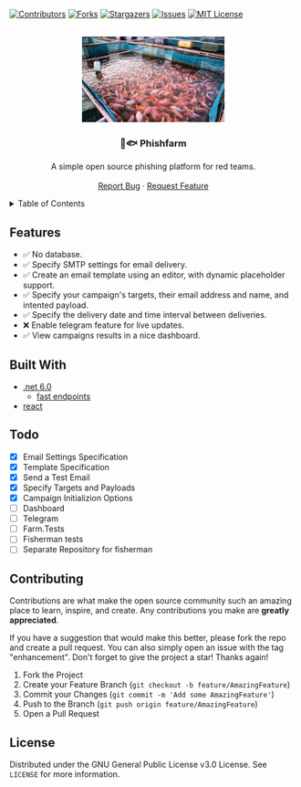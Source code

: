 <div id="top"></div>

<!-- PROJECT SHIELDS -->

[![Contributors][contributors-shield]][contributors-url]
[![Forks][forks-shield]][forks-url]
[![Stargazers][stars-shield]][stars-url]
[![Issues][issues-shield]][issues-url]
[![MIT License][license-shield]][license-url]

<!-- PROJECT LOGO -->
<br />
<div align="center">
  <a href="https://github.com/christoskaltsas/phishfarm">
    <img src=".github/assets/logo.jpg" alt="Logo" width="250" height="150">
  </a>
  <h3 align="center">🎣🐟 Phishfarm</h3>
  <p align="center">
    A simple open source phishing platform for red teams.
    <br />
    <br />
    <a href="https://github.com/christoskaltsas/phishfarm/issues">Report Bug</a>
    ·
    <a href="https://github.com/christoskaltsas/phishfarm/issues">Request Feature</a>
  </p>
</div>

<!-- TABLE OF CONTENTS -->
<details>
  <summary>Table of Contents</summary>
  <ol>
    <li><a href="#features">Features</a></li>
    <li><a href="#built-with">Built With</a></li>
    <li><a href="#todo">TODO</a></li>
    <li><a href="#contributing">Contributing</a></li>
    <li><a href="#license">License</a></li>
  </ol>
</details>

## Features

- ✅ No database.
- ✅ Specify SMTP settings for email delivery.
- ✅ Create an email template using an editor, with dynamic placeholder support.
- ✅ Specify your campaign's targets, their email address and name, and intented
  payload.
- ✅ Specify the delivery date and time interval between deliveries.
- ❌ Enable telegram feature for live updates.
- ✅ View campaigns results in a nice dashboard.

## Built With

- [.net 6.0](https://dotnet.microsoft.com/en-us/download/dotnet/6.0)
    - [fast endpoints](https://fast-endpoints.com/)
- [react](https://reactjs.org/)


## Todo

- [x] Email Settings Specification
- [x] Template Specification
- [x] Send a Test Email
- [x] Specify Targets and Payloads
- [x] Campaign Initializion Options
- [ ] Dashboard
- [ ] Telegram
- [ ] Farm.Tests
- [ ] Fisherman tests
- [ ] Separate Repository for fisherman

## Contributing

Contributions are what make the open source community such an amazing place to learn, inspire, and create. Any contributions you make are **greatly appreciated**.

If you have a suggestion that would make this better, please fork the repo and create a pull request. You can also simply open an issue with the tag "enhancement".
Don't forget to give the project a star! Thanks again!

1. Fork the Project
2. Create your Feature Branch (`git checkout -b feature/AmazingFeature`)
3. Commit your Changes (`git commit -m 'Add some AmazingFeature'`)
4. Push to the Branch (`git push origin feature/AmazingFeature`)
5. Open a Pull Request

## License

Distributed under the GNU General Public License v3.0 License. See `LICENSE` for more information.

<!-- MARKDOWN LINKS & IMAGES -->
<!-- https://www.markdownguide.org/basic-syntax/#reference-style-links -->

[contributors-shield]: https://img.shields.io/github/contributors/christoskaltsas/phishfarm.svg?style=for-the-badge
[contributors-url]: https://github.com/christoskaltsas/phishfarm/graphs/contributors
[forks-shield]: https://img.shields.io/github/forks/christoskaltsas/phishfarm.svg?style=for-the-badge
[forks-url]: https://github.com/christoskaltsas/phishfarm/network/members
[stars-shield]: https://img.shields.io/github/stars/christoskaltsas/phishfarm.svg?style=for-the-badge
[stars-url]: https://github.com/christoskaltsas/phishfarm/stargazers
[issues-shield]: https://img.shields.io/github/issues/christoskaltsas/phishfarm.svg?style=for-the-badge
[issues-url]: https://github.com/christoskaltsas/phishfarm/issues
[license-shield]: https://img.shields.io/github/license/christoskaltsas/phishfarm.svg?style=for-the-badge
[license-url]: https://github.com/christoskaltsas/phishfarm/blob/master/LICENSE
[product-screenshot]: images/screenshot.png
